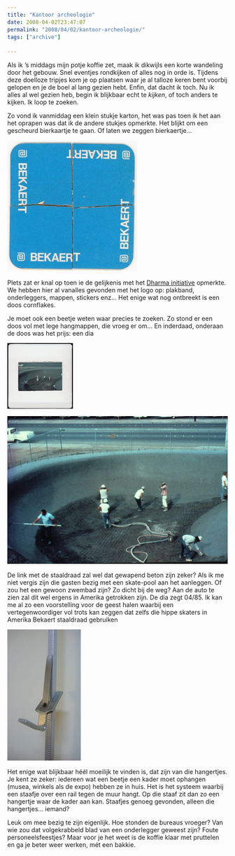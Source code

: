 ```yaml
---
title: "Kantoor archeologie"
date: 2008-04-02T23:47:07
permalink: "2008/04/02/kantoor-archeologie/"
tags: ["archive"]

---
```

Als ik ’s middags mijn potje koffie zet, maak ik dikwijls een korte wandeling door het gebouw. Snel eventjes rondkijken of alles nog in orde is. Tijdens deze doelloze tripjes kom je op plaatsen waar je al talloze keren bent voorbij gelopen en je de boel al lang gezien hebt. Enfin, dat dacht ik toch. Nu ik alles al wel gezien heb, begin ik blijkbaar echt te _kijken_, of toch anders te kijken. Ik loop te zoeken.

Zo vond ik vanmiddag een klein stukje karton, het was pas toen ik het aan het oprapen was dat ik de andere stukjes opmerkte. Het blijkt om een gescheurd bierkaartje te gaan. Of laten we zeggen bierkaertje…

[![](/images/blog/2008/04/bierkaert-297x300.jpg "Bierkaert")](/images/blog/2008/04/bierkaert.jpg)

Plets zat er knal op toen ie de gelijkenis met het [Dharma initiative](http://www.lostpedia.com/wiki/Dharma_Initiative "http://www.lostpedia.com/wiki/Dharma_Initiative") opmerkte. We hebben hier al vanalles gevonden met het logo op: plakband, onderleggers, mappen, stickers enz… Het enige wat nog ontbreekt is een doos cornflakes.

Je moet ook een beetje weten waar precies te zoeken. Zo stond er een doos vol met lege hangmappen, die vroeg er om… En inderdaad, onderaan de doos was het prijs: een dia

[![](/images/blog/2008/04/dia-150x150.jpg "dia")](/images/blog/2008/04/dia.jpg)

[![](/images/blog/2008/04/skatepool.jpg "skatepool")](/images/blog/2008/04/skatepool.jpg)

De link met de staaldraad zal wel dat gewapend beton zijn zeker? Als ik me niet vergis zijn die gasten bezig met een skate-pool aan het aanleggen. Of zou het een gewoon zwembad zijn? Zo dicht bij de weg? Aan de auto te zien zal dit wel ergens in Amerika getrokken zijn. De dia zegt 04/85. Ik kan me al zo een voorstelling voor de geest halen waarbij een vertegenwoordiger vol trots kan zeggen dat zelfs die hippe skaters in Amerika Bekaert staaldraad gebruiken

[![](/images/blog/2008/04/hangertje-168x300.jpg "hangertje")](/images/blog/2008/04/hangertje.jpg)

Het enige wat blijkbaar héél moeilijk te vinden is, dat zijn van die hangertjes. Je kent ze zeker: iedereen wat een beetje een kader moet ophangen (musea, winkels als de expo) hebben ze in huis. Het is het systeem waarbij een staafje over een rail tegen de muur hangt. Op die staaf zit dan zo een hangertje waar de kader aan kan. Staafjes genoeg gevonden, alleen die hangertjes… iemand?

Leuk om mee bezig te zijn eigenlijk. Hoe stonden de bureaus vroeger? Van wie zou dat volgekrabbeld blad van een onderlegger geweest zijn? Foute personeelsfeestjes? Maar voor je het weet is de koffie klaar met pruttelen en ga je beter weer werken, mét een bakkie.

